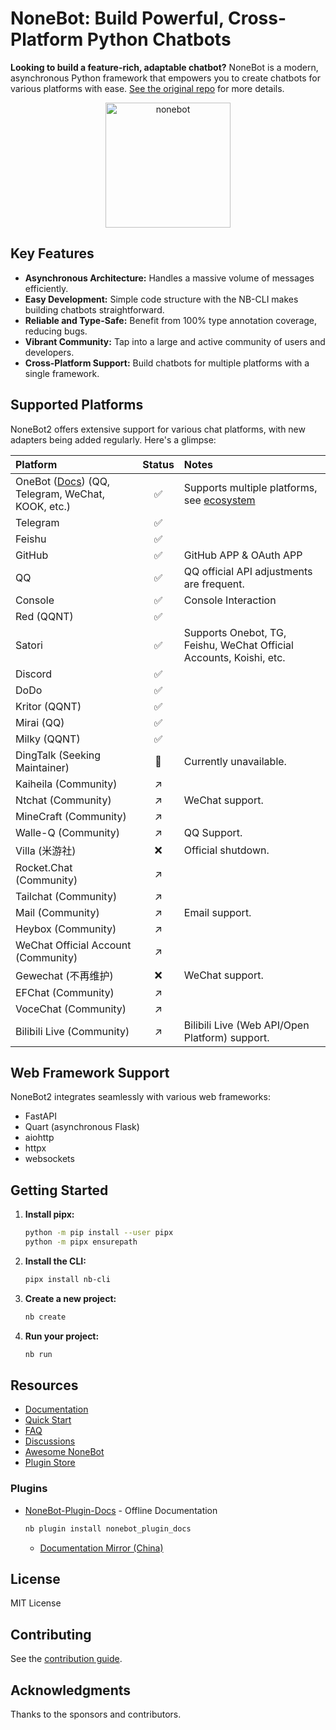 # NoneBot: Build Powerful, Cross-Platform Python Chatbots

**Looking to build a feature-rich, adaptable chatbot?** NoneBot is a modern, asynchronous Python framework that empowers you to create chatbots for various platforms with ease.  [See the original repo](https://github.com/nonebot/nonebot2) for more details.

<p align="center">
  <a href="https://nonebot.dev/"><img src="https://nonebot.dev/logo.png" width="200" height="200" alt="nonebot"></a>
</p>

## Key Features

*   **Asynchronous Architecture:** Handles a massive volume of messages efficiently.
*   **Easy Development:**  Simple code structure with the NB-CLI makes building chatbots straightforward.
*   **Reliable and Type-Safe:** Benefit from 100% type annotation coverage, reducing bugs.
*   **Vibrant Community:**  Tap into a large and active community of users and developers.
*   **Cross-Platform Support:**  Build chatbots for multiple platforms with a single framework.

## Supported Platforms

NoneBot2 offers extensive support for various chat platforms, with new adapters being added regularly. Here's a glimpse:

| Platform                                                                                                       | Status | Notes                                                                                                  |
| :------------------------------------------------------------------------------------------------------------- | :-----: | :------------------------------------------------------------------------------------------------------ |
| OneBot ([Docs](https://onebot.dev/)) (QQ, Telegram, WeChat, KOOK, etc.)                                      |   ✅    | Supports multiple platforms, see [ecosystem](https://onebot.dev/ecosystem.html)                     |
| Telegram                                                                                                       |   ✅    |                                                                                                         |
| Feishu                                                                                                       |   ✅    |                                                                                                         |
| GitHub                                                                                                         |   ✅    | GitHub APP & OAuth APP                                                                                |
| QQ                                                                                                           |   ✅    | QQ official API adjustments are frequent.                                                                  |
| Console                                                                                                        |   ✅    | Console Interaction                                                                                    |
| Red (QQNT)                                                                                                     |   ✅    |                                                                                                         |
| Satori                                                                                                     |   ✅    | Supports Onebot, TG, Feishu, WeChat Official Accounts, Koishi, etc.                                       |
| Discord                                                                                                      |   ✅    |                                                                                                         |
| DoDo                                                                                                           |   ✅    |                                                                                                         |
| Kritor (QQNT)                                                                                                     |   ✅    |                                                                                                         |
| Mirai (QQ)                                                                                                      |   ✅    |                                                                                                         |
| Milky (QQNT)                                                                                                     |   ✅    |                                                                                                         |
| DingTalk (Seeking Maintainer)                                                                                   |  🤗   | Currently unavailable.                                                                                   |
| Kaiheila (Community)                                                                                           |   ↗️   |                                                                                                         |
| Ntchat (Community)                                                                                           |   ↗️   | WeChat support.                                                                                           |
| MineCraft (Community)                                                                                           |   ↗️   |                                                                                                         |
| Walle-Q (Community)                                                                                           |   ↗️   | QQ Support.                                                                                          |
| Villa (米游社)                                                                                                   |   ❌   |  Official shutdown.                                                                                          |
| Rocket.Chat (Community)                                                                                         |   ↗️   |                                                                                                         |
| Tailchat (Community)                                                                                         |   ↗️   |                                                                                                         |
| Mail (Community)                                                                                         |   ↗️   | Email support.                                                                                           |
| Heybox (Community)                                                                                         |   ↗️   |                                                                                                         |
| WeChat Official Account (Community)                                                                                         |   ↗️   |                                                                                                         |
| Gewechat (不再维护)                                                                                         |   ❌   | WeChat support.                                                                                           |
| EFChat (Community)                                                                                         |   ↗️   |                                                                                                         |
| VoceChat (Community)                                                                                         |   ↗️   |                                                                                                         |
| Bilibili Live (Community)                                                                                         |   ↗️   | Bilibili Live (Web API/Open Platform) support.                                                                                                         |

## Web Framework Support

NoneBot2 integrates seamlessly with various web frameworks:

*   FastAPI
*   Quart (asynchronous Flask)
*   aiohttp
*   httpx
*   websockets

## Getting Started

1.  **Install pipx:**
    ```bash
    python -m pip install --user pipx
    python -m pipx ensurepath
    ```

2.  **Install the CLI:**
    ```bash
    pipx install nb-cli
    ```

3.  **Create a new project:**
    ```bash
    nb create
    ```

4.  **Run your project:**
    ```bash
    nb run
    ```

## Resources

*   [Documentation](https://nonebot.dev/)
*   [Quick Start](https://nonebot.dev/docs/quick-start)
*   [FAQ](https://faq.nonebot.dev/)
*   [Discussions](https://discussions.nonebot.dev/)
*   [Awesome NoneBot](https://github.com/nonebot/awesome-nonebot)
*   [Plugin Store](https://nonebot.dev/store/plugins)

### Plugins

*   [NoneBot-Plugin-Docs](https://github.com/nonebot/nonebot2/tree/master/packages/nonebot-plugin-docs) - Offline Documentation
    ```bash
    nb plugin install nonebot_plugin_docs
    ```
    *   [Documentation Mirror (China)](https://nb2.baka.icu)

## License

MIT License

## Contributing

See the [contribution guide](./CONTRIBUTING.md).

## Acknowledgments

Thanks to the sponsors and contributors.